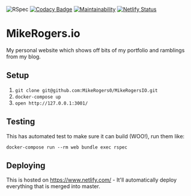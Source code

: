 ![RSpec](https://github.com/MikeRogers0/MikeRogersIO/workflows/RSpec/badge.svg)
[![Codacy Badge](https://api.codacy.com/project/badge/Grade/df7d23ccf98c47179b1eec1d72568785)](https://app.codacy.com/app/MikeRogers0/MikeRogersIO?utm_source=github.com&utm_medium=referral&utm_content=MikeRogers0/MikeRogersIO&utm_campaign=Badge_Grade_Dashboard)
[![Maintainability](https://api.codeclimate.com/v1/badges/6f1ddb38ace46bf6ff07/maintainability)](https://codeclimate.com/github/MikeRogers0/MikeRogersIO/maintainability)
[![Netlify Status](https://api.netlify.com/api/v1/badges/bc2d5d84-4f62-4255-ae1f-7d7ff445ed3b/deploy-status)](https://app.netlify.com/sites/mikerogers-io/deploys)

# MikeRogers.io

My personal website which shows off bits of my portfolio and ramblings from my blog.

## Setup

1. `git clone git@github.com:MikeRogers0/MikeRogersIO.git`
2. `docker-compose up`
3. `open http://127.0.0.1:3001/`

## Testing

This has automated test to make sure it can build (WOO!), run them like:

`docker-compose run --rm web bundle exec rspec`

## Deploying

This is hosted on https://www.netlify.com/ - It'll automatically deploy everything that is merged into master.
